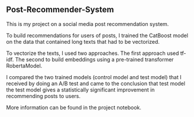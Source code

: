 ## Post-Recommender-System

This is my project on a social media post recommendation system.

To build recommendations for users of posts, I trained the CatBoost model on the data that contained long texts that had to be vectorized.

To vectorize the texts, I used two approaches. The first approach used tf-idf. The second to build embeddings using a pre-trained transformer RobertaModel.

I compared the two trained models (control model and test model) that I received by doing an A/B test and came to the conclusion that test model the test model gives a statistically significant improvement in recommending posts to users. 

More information can be found in the project notebook.


